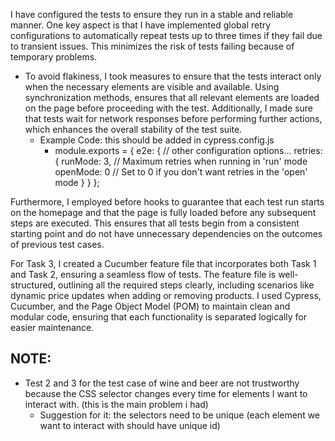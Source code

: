 I have configured the tests to ensure they run in a stable and reliable manner. One key aspect is that I have implemented global retry configurations to automatically repeat tests up to three times if they fail due to transient issues. This minimizes the risk of tests failing because of temporary problems.

- To avoid flakiness, I took measures to ensure that the tests interact only when the necessary elements are visible and available. Using synchronization methods, ensures that all relevant elements are loaded on the page before proceeding with the test. Additionally, I made sure that tests wait for network responses before performing further actions, which enhances the overall stability of the test suite.
  - Example Code: this should be added in cypress.config.js
    - module.exports = {
      e2e: {
      // other configuration options...
      retries: {
      runMode: 3, // Maximum retries when running in 'run' mode
      openMode: 0 // Set to 0 if you don't want retries in the 'open' mode
      }
      }
      };


Furthermore, I employed before hooks to guarantee that each test run starts on the homepage and that the page is fully loaded before any subsequent steps are executed. This ensures that all tests begin from a consistent starting point and do not have unnecessary dependencies on the outcomes of previous test cases.

For Task 3, I created a Cucumber feature file that incorporates both Task 1 and Task 2, ensuring a seamless flow of tests. The feature file is well-structured, outlining all the required steps clearly, including scenarios like dynamic price updates when adding or removing products. I used Cypress, Cucumber, and the Page Object Model (POM) to maintain clean and modular code, ensuring that each functionality is separated logically for easier maintenance.

## NOTE:

- Test 2 and 3 for the test case of wine and beer are not trustworthy because the CSS selector changes every time for elements I want to interact with. (this is the main problem i had)
  - Suggestion for it: the selectors need to be unique (each element we want to interact with should have unique id)